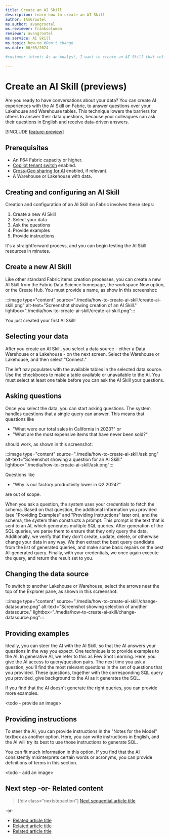 ```yaml
---
title: Create an AI Skill
description: Learn how to create an AI Skill
author: IAmGrootel
ms.author: avangrootel
ms.reviewer: franksolomon
reviewer: avangrootel
ms.service: AI Skill
ms.topic: how-to #Don't change
ms.date: 06/05/2024

#customer intent: As an Analyst, I want to create an AI Skill that relies on generative AI, that my colleagues and I can use to have conversations about our data.

---
```


# Create an AI Skill (previews)

Are you ready to have conversations about your data? You can create AI experiences with the AI Skill on Fabric, to answer questions over your Lakehouse and Warehouse tables. This technique lowers the barriers for others to answer their data questions, because your colleagues can ask their questions in English and receive data-driven answers.

[!INCLUDE [feature-preview](../includes/feature-preview-note.md)]

## Prerequisites

- An F64 Fabric capacity or higher.
- [Copilot tenant switch](https://learn.microsoft.com/en-us/fabric/admin/service-admin-portal-copilot) enabled.
- [Cross-Geo sharing for AI](https://learn.microsoft.com/en-us/fabric/admin/service-admin-portal-copilot) enabled, if relevant.
- A Warehouse or Lakehouse with data.

## Creating and configuring an AI Skill

Creation and configuration of an AI Skill on Fabric involves these steps:

1. Create a new AI Skill
1. Select your data
1. Ask the questions
1. Provide examples
1. Provide instructions

It's a straightforward process, and you can begin testing the AI Skill resources in minutes.

## Create a new AI Skill

Like other standard Fabric items creation processes, you can create a new AI Skill from the Fabric Data Science homepage, the workspace New option, or the Create Hub. You must provide a name, as show in this screenshot:

:::image type="content" source="./media/how-to-create-ai-skill/create-ai-skill.png" alt-text="Screenshot showing creation of an AI Skill." lightbox="./media/how-to-create-ai-skill/create-ai-skill.png":::

You just created your first AI Skill!

## Selecting your data

After you create an AI Skill, you select a data source - either a Data Warehouse or a Lakehouse - on the next screen. Select the Warehouse or Lakehouse, and then select "Connect."

The left nav populates with the available tables in the selected data source. Use the checkboxes to make a table available or unavailable to the AI. You must select at least one table before you can ask the AI Skill your questions.

## Asking questions

Once you select the data, you can start asking questions. The system handles questions that a single query can answer. This means that questions like

- "What were our total sales in California in 2023?" or
- "What are the most expensive items that have never been sold?"

should work, as shown in this screenshot:

:::image type="content" source="./media/how-to-create-ai-skill/ask.png" alt-text="Screenshot showing a question for an AI Skill." lightbox="./media/how-to-create-ai-skill/ask.png":::

Questions like

- "Why is our factory productivity lower in Q2 2024?"

are out of scope.

When you ask a question, the system uses your credentials to fetch the schema. Based on that question, the additional information you provided (see "Providing Examples" and "Providing Instructions" later on), and the schema, the system then constructs a prompt. This prompt is the text that is sent to an AI, which generates multiple SQL queries. After generation of the SQL queries, we parse them to ensure that they only query the data. Additionally, we verify that they don't create, update, delete, or otherwise change your data in any way. We then extract the best query candidate from the list of generated queries, and make some basic repairs on the best AI-generated query. Finally, with your credentials, we once again execute the query, and return the result set to you.

## Changing the data source

To switch to another Lakehouse or Warehouse, select the arrows near the top of the Explorer pane, as shown in this screenshot:

:::image type="content" source="./media/how-to-create-ai-skill/change-datasource.png" alt-text="Screenshot showing selection of another datasource." lightbox="./media/how-to-create-ai-skill/change-datasource.png":::

## Providing examples

Ideally, you can steer the AI with the AI Skill, so that the AI answers your questions in the way you expect. One technique is to provide examples to the AI. In generative AI, we refer to this as Few Shot Learning. Here, you give the AI access to query/question pairs. The next time you ask a question, you'll find the most relevant questions in the set of questions that you provided. These questions, together with the corresponding SQL query you provided, give background to the AI as it generates the SQL.

If you find that the AI doesn't generate the right queries, you can provide more examples.

<todo - provide an image>

## Providing instructions

To steer the AI, you can provide instructions in the "Notes for the Model" textbox as another option. Here, you can write instructions in English, and the AI will try its best to use those instructions to generate SQL.

You can fit much information in this option. If you find that the AI consistently misinterprets certain words or acronyms, you can provide definitions of terms in this section.

<todo - add an image>

## Next step -or- Related content

> [!div class="nextstepaction"]
> [Next sequential article title](link.md)

-or-

* [Related article title](link.md)
* [Related article title](link.md)
* [Related article title](link.md)

<!-- Optional: Next step or Related content - H2

Consider adding one of these H2 sections (not both):

A "Next step" section that uses 1 link in a blue box 
to point to a next, consecutive article in a sequence.

-or- 

A "Related content" section that lists links to 
1 to 3 articles the user might find helpful.

-->

<!--

Remove all comments except the customer intent
before you sign off or merge to the main branch.

-->